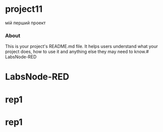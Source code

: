 project11
=========

мій перший проект

### About

This is your project's README.md file. It helps users understand what your
project does, how to use it and anything else they may need to know.# LabsNode-RED
# LabsNode-RED
# rep1
# rep1
